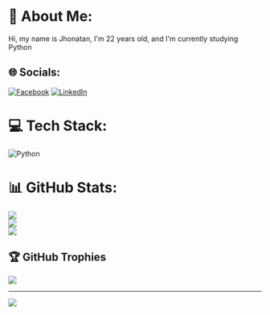# 💫 About Me:
Hi, my name is Jhonatan, I'm 22 years old, and I'm currently studying Python


## 🌐 Socials:
[![Facebook](https://img.shields.io/badge/Facebook-%231877F2.svg?logo=Facebook&logoColor=white)](https://facebook.com/Jhoonatan047) [![LinkedIn](https://img.shields.io/badge/LinkedIn-%230077B5.svg?logo=linkedin&logoColor=white)](https://linkedin.com/in/jhonatan-santos-ba7b33226) 

# 💻 Tech Stack:
![Python](https://img.shields.io/badge/python-3670A0?style=for-the-badge&logo=python&logoColor=ffdd54)
# 📊 GitHub Stats:
![](https://github-readme-stats.vercel.app/api?username=Jhonks047&theme=radical&hide_border=false&include_all_commits=true&count_private=true)<br/>
![](https://github-readme-streak-stats.herokuapp.com/?user=Jhonks047&theme=radical&hide_border=false)<br/>
![](https://github-readme-stats.vercel.app/api/top-langs/?username=Jhonks047&theme=radical&hide_border=false&include_all_commits=true&count_private=true&layout=compact)

## 🏆 GitHub Trophies
![](https://github-profile-trophy.vercel.app/?username=Jhonks047&theme=radical&no-frame=false&no-bg=false&margin-w=4)

---
[![](https://visitcount.itsvg.in/api?id=Jhonks047&icon=0&color=0)](https://visitcount.itsvg.in)
